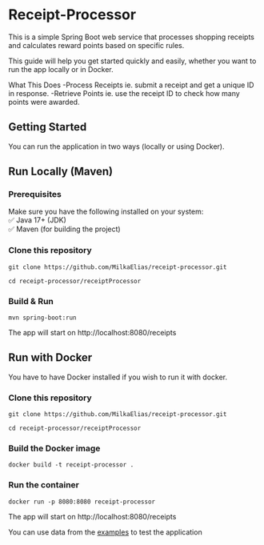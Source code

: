 # Receipt-Processor

This is a simple Spring Boot web service that processes shopping receipts and calculates reward points based on specific rules.

This guide will help you get started quickly and easily, whether you want to run the app locally or in Docker.

What This Does
-Process Receipts ie. submit a receipt and get a unique ID in response.
-Retrieve Points ie. use the receipt ID to check how many points were awarded.

## Getting Started

You can run the application in two ways (locally or using Docker).


## Run Locally (Maven)

### Prerequisites
 
Make sure you have the following installed on your system:  
✅ Java 17+ (JDK)  
✅ Maven (for building the project) 

### Clone this repository
 ```  
git clone https://github.com/MilkaElias/receipt-processor.git
```
```
cd receipt-processor/receiptProcessor
```

###  Build & Run
```
mvn spring-boot:run
```
   
The app will start on http://localhost:8080/receipts

## Run with Docker

You have to have Docker installed if you wish to run it with docker. 

### Clone this repository
 ```  
git clone https://github.com/MilkaElias/receipt-processor.git
```
```
cd receipt-processor/receiptProcessor
```

### Build the Docker image
```   
docker build -t receipt-processor .
```

### Run the container
```   
docker run -p 8080:8080 receipt-processor
```

The app will start on http://localhost:8080/receipts

You can use data from the [examples](https://github.com/fetch-rewards/receipt-processor-challenge/blob/main/README.md#examples) to test the application
